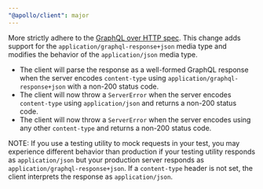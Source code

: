```yaml
---
"@apollo/client": major
---
```


More strictly adhere to the [GraphQL over HTTP spec](https://graphql.github.io/graphql-over-http/draft/). This change adds support for the `application/graphql-response+json` media type and modifies the behavior of the `application/json` media type.

- The client will parse the response as a well-formed GraphQL response when the server encodes `content-type` using `application/graphql-response+json` with a non-200 status code.
- The client will now throw a `ServerError` when the server encodes `content-type` using `application/json` and returns a non-200 status code.
- The client will now throw a `ServerError` when the server encodes using any other `content-type` and returns a non-200 status code.

NOTE: If you use a testing utility to mock requests in your test, you may experience different behavior than production if your testing utility responds as `application/json` but your production server responds as `application/graphql-response+json`. If a `content-type` header is not set, the client interprets the response as `application/json`.
